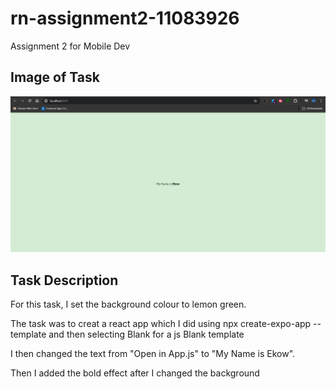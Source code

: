 # rn-assignment2-11083926
Assignment 2 for Mobile Dev

## Image of Task
![ Project Image ](Screenshot.png)

## Task Description
For this task, I set the background colour to lemon green.

The task was to creat a react app which I did using 
npx create-expo-app -- template
and then selecting Blank for a js Blank template

I then changed the text from "Open in App.js" to "My Name is Ekow".

Then I added the bold effect after I changed the background